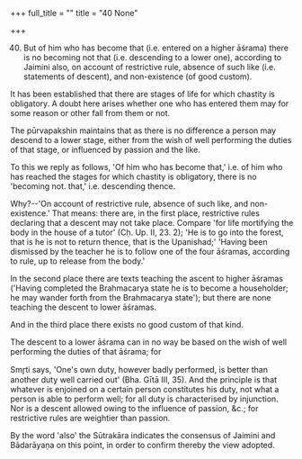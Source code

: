 +++
full_title = ""
title = "40 None"

+++


40. But of him who has become that (i.e. entered on a higher āśrama) there is no becoming not that (i.e. descending to a lower one), according to Jaimini also, on account of restrictive rule, absence of such like (i.e. statements of descent), and non-existence (of good custom).

It has been established that there are stages of life for which chastity is obligatory. A doubt here arises whether one who has entered them may for some reason or other fall from them or not.

The pūrvapakshin maintains that as there is no difference a person may descend to a lower stage, either from the wish of well performing the duties of that stage, or influenced by passion and the like.

To this we reply as follows, 'Of him who has become that,' i.e. of him who has reached the stages for which chastity is obligatory, there is no 'becoming not. that,' i.e. descending thence.

Why?--'On account of restrictive rule, absence of such like, and non-existence.' That means: there are, in the first place, restrictive rules declaring that a descent may not take place. Compare 'for life mortifying the body in the house of a tutor' (Cḥ. Up. II, 23. 2); 'He is to go into the forest, that is he is not to return thence, that is the Upanishad;' 'Having been dismissed by the teacher he is to follow one of the four āśramas, according to rule, up to release from the body.'

In the second place there are texts teaching the ascent to higher āśramas ('Having completed the Brahmacarya state he is to become a householder; he may wander forth from the Brahmacarya state'); but there are none teaching the descent to lower āśramas.

And in the third place there exists no good custom of that kind.

The descent to a lower āśrama can in no way be based on the wish of well performing the duties of that āśrama; for

 Smr̥ti says, 'One's own duty, however badly performed, is better than another duty well carried out' (Bha. Gītā III, 35). And the principle is that whatever is enjoined on a certain person constitutes his duty, not what a person is able to perform well; for all duty is characterised by injunction. Nor is a descent allowed owing to the influence of passion, &c.; for restrictive rules are weightier than passion.

By the word 'also' the Sūtrakāra indicates the consensus of Jaimini and Bādarāyaṇa on this point, in order to confirm thereby the view adopted.

